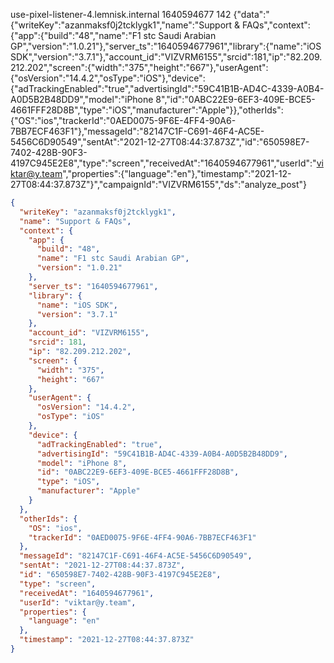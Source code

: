 use-pixel-listener-4.lemnisk.internal	1640594677	142	{"data":"{\"writeKey\":\"azanmaksf0j2tcklygk1\",\"name\":\"Support & FAQs\",\"context\":{\"app\":{\"build\":\"48\",\"name\":\"F1 stc Saudi Arabian GP\",\"version\":\"1.0.21\"},\"server_ts\":\"1640594677961\",\"library\":{\"name\":\"iOS SDK\",\"version\":\"3.7.1\"},\"account_id\":\"VIZVRM6155\",\"srcid\":181,\"ip\":\"82.209.212.202\",\"screen\":{\"width\":\"375\",\"height\":\"667\"},\"userAgent\":{\"osVersion\":\"14.4.2\",\"osType\":\"iOS\"},\"device\":{\"adTrackingEnabled\":\"true\",\"advertisingId\":\"59C41B1B-AD4C-4339-A0B4-A0D5B2B48DD9\",\"model\":\"iPhone 8\",\"id\":\"0ABC22E9-6EF3-409E-BCE5-4661FFF28D8B\",\"type\":\"iOS\",\"manufacturer\":\"Apple\"}},\"otherIds\":{\"OS\":\"ios\",\"trackerId\":\"0AED0075-9F6E-4FF4-90A6-7BB7ECF463F1\"},\"messageId\":\"82147C1F-C691-46F4-AC5E-5456C6D90549\",\"sentAt\":\"2021-12-27T08:44:37.873Z\",\"id\":\"650598E7-7402-428B-90F3-4197C945E2E8\",\"type\":\"screen\",\"receivedAt\":\"1640594677961\",\"userId\":\"viktar@y.team\",\"properties\":{\"language\":\"en\"},\"timestamp\":\"2021-12-27T08:44:37.873Z\"}","campaignId":"VIZVRM6155","ds":"analyze_post"}

```json
{
  "writeKey": "azanmaksf0j2tcklygk1",
  "name": "Support & FAQs",
  "context": {
    "app": {
      "build": "48",
      "name": "F1 stc Saudi Arabian GP",
      "version": "1.0.21"
    },
    "server_ts": "1640594677961",
    "library": {
      "name": "iOS SDK",
      "version": "3.7.1"
    },
    "account_id": "VIZVRM6155",
    "srcid": 181,
    "ip": "82.209.212.202",
    "screen": {
      "width": "375",
      "height": "667"
    },
    "userAgent": {
      "osVersion": "14.4.2",
      "osType": "iOS"
    },
    "device": {
      "adTrackingEnabled": "true",
      "advertisingId": "59C41B1B-AD4C-4339-A0B4-A0D5B2B48DD9",
      "model": "iPhone 8",
      "id": "0ABC22E9-6EF3-409E-BCE5-4661FFF28D8B",
      "type": "iOS",
      "manufacturer": "Apple"
    }
  },
  "otherIds": {
    "OS": "ios",
    "trackerId": "0AED0075-9F6E-4FF4-90A6-7BB7ECF463F1"
  },
  "messageId": "82147C1F-C691-46F4-AC5E-5456C6D90549",
  "sentAt": "2021-12-27T08:44:37.873Z",
  "id": "650598E7-7402-428B-90F3-4197C945E2E8",
  "type": "screen",
  "receivedAt": "1640594677961",
  "userId": "viktar@y.team",
  "properties": {
    "language": "en"
  },
  "timestamp": "2021-12-27T08:44:37.873Z"
}
```
